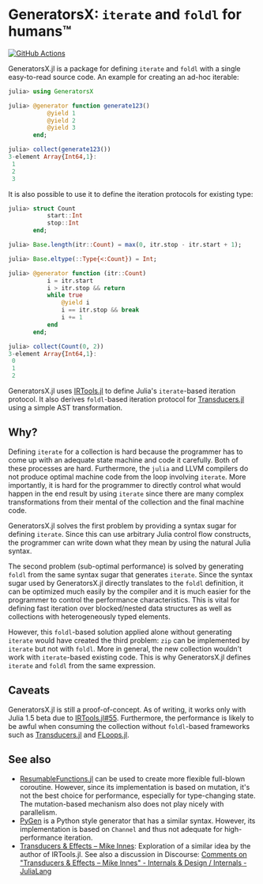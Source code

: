 # GeneratorsX: `iterate` and `foldl` for humans™

[![GitHub Actions](https://github.com/JuliaFolds/GeneratorsX.jl/workflows/Run%20tests/badge.svg)](https://github.com/JuliaFolds/GeneratorsX.jl/actions?query=workflow%3A%22Run+tests%22)

GeneratorsX.jl is a package for defining `iterate` and `foldl` with a
single easy-to-read source code.  An example for creating an ad-hoc
iterable:

```julia
julia> using GeneratorsX

julia> @generator function generate123()
           @yield 1
           @yield 2
           @yield 3
       end;

julia> collect(generate123())
3-element Array{Int64,1}:
 1
 2
 3
```

It is also possible to use it to define the iteration protocols for
existing type:

```julia
julia> struct Count
           start::Int
           stop::Int
       end;

julia> Base.length(itr::Count) = max(0, itr.stop - itr.start + 1);

julia> Base.eltype(::Type{<:Count}) = Int;

julia> @generator function (itr::Count)
           i = itr.start
           i > itr.stop && return
           while true
               @yield i
               i == itr.stop && break
               i += 1
           end
       end;

julia> collect(Count(0, 2))
3-element Array{Int64,1}:
 0
 1
 2
```

GeneratorsX.jl uses
[IRTools.jl](https://github.com/MikeInnes/IRTools.jl) to define
Julia's `iterate`-based iteration protocol.  It also derives
`foldl`-based iteration protocol for
[Transducers.jl](https://github.com/tkf/Transducers.jl) using a simple
AST transformation.

## Why?

Defining `iterate` for a collection is hard because the programmer has
to come up with an adequate state machine and code it carefully.  Both
of these processes are hard.  Furthermore, the `julia` and LLVM
compilers do not produce optimal machine code from the loop involving
`iterate`.  More importantly, it is hard for the programmer to
directly control what would happen in the end result by using
`iterate` since there are many complex transformations from their
mental of the collection and the final machine code.

GeneratorsX.jl solves the first problem by providing a syntax sugar
for defining `iterate`.  Since this can use arbitrary Julia control
flow constructs, the programmer can write down what they mean by using
the natural Julia syntax.

The second problem (sub-optimal performance) is solved by generating
`foldl` from the same syntax sugar that generates `iterate`.  Since
the syntax sugar used by GeneratorsX.jl directly translates to the
`foldl` definition, it can be optimized much easily by the compiler
and it is much easier for the programmer to control the performance
characteristics.  This is vital for defining fast iteration over
blocked/nested data structures as well as collections with
heterogeneously typed elements.

However, this `foldl`-based solution applied alone without generating
`iterate` would have created the third problem: `zip` can be
implemented by `iterate` but not with `foldl`.  More in general, the
new collection wouldn't work with `iterate`-based existing code.  This
is why GeneratorsX.jl defines `iterate` and `foldl` from the same
expression.

## Caveats

GeneratorsX.jl is still a proof-of-concept.  As of writing, it works
only with Julia 1.5 beta due to
[IRTools.jl#55](https://github.com/MikeInnes/IRTools.jl/issues/55).
Furthermore, the performance is likely to be awful when consuming the
collection without `foldl`-based frameworks such as
[Transducers.jl](https://github.com/JuliaFolds/Transducers.jl) and
[FLoops.jl](https://github.com/JuliaFolds/FLoops.jl).

## See also

* [ResumableFunctions.jl](https://github.com/BenLauwens/ResumableFunctions.jl)
  can be used to create more flexible full-blown coroutine.  However,
  since its implementation is based on mutation, it's not the best
  choice for performance, especially for type-changing state.  The
  mutation-based mechanism also does not play nicely with parallelism.
* [PyGen](https://discourse.julialang.org/t/pygen-python-style-generators/3451)
  is a Python style generator that has a similar syntax.  However, its
  implementation is based on `Channel` and thus not adequate for
  high-performance iteration.
* [Transducers & Effects – Mike Innes](http://mikeinnes.github.io/2020/06/12/transducers.html):
  Exploration of a similar idea by the author of IRTools.jl.
  See also a discussion in Discourse:
  [Comments on "Transducers & Effects – Mike Innes" - Internals & Design / Internals - JuliaLang](https://discourse.julialang.org/t/comments-on-transducers-effects-mike-innes/41353)
